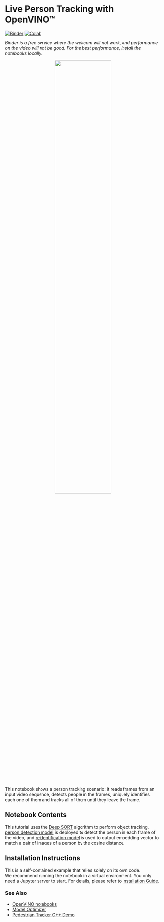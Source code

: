 # Live Person Tracking with OpenVINO™

[![Binder](https://mybinder.org/badge_logo.svg)](https://mybinder.org/v2/gh/openvinotoolkit/openvino_notebooks/HEAD?filepath=notebooks%2F407-person-tracking-webcam%2F407-person-tracking.ipynb)
[![Colab](https://colab.research.google.com/assets/colab-badge.svg)](https://colab.research.google.com/github/igor-davidyuk/openvino_notebooks/blob/moving_data_to_cloud/notebooks/407-person-tracking-webcam/407-person-tracking.ipynb)

*Binder is a free service where the webcam will not work, and performance on the video will not be good. For the best performance, install the notebooks locally.*

<p align="center">
    <img width="60%" src="https://user-images.githubusercontent.com/91237924/210479548-b70dbbaa-5948-4e49-b48e-6cb6613226da.gif">
</p>

This notebook shows a person tracking scenario: it reads frames from an input video sequence, detects people in the frames, uniquely identifies each one of them and tracks all of them until they leave the frame.

## Notebook Contents

This tutorial uses the [Deep SORT](https://arxiv.org/abs/1703.07402) algorithm to perform object tracking.
[person detection model]( https://docs.openvino.ai/2023.0/omz_models_model_person_detection_0202.html) is deployed to detect the person in each frame of the video, and [reidentification model]( https://docs.openvino.ai/2023.0/omz_models_model_person_reidentification_retail_0287.html) is used to output embedding vector to match a pair of images of a person by the cosine distance.

## Installation Instructions

This is a self-contained example that relies solely on its own code.</br>
We recommend  running the notebook in a virtual environment. You only need a Jupyter server to start.
For details, please refer to [Installation Guide](../../README.md).

### See Also

* [OpenVINO notebooks](https://github.com/openvinotoolkit/openvino_notebooks)
* [Model Optimizer](https://docs.openvino.ai/nightly/openvino_docs_MO_DG_Deep_Learning_Model_Optimizer_DevGuide.html)
* [Pedestrian Tracker C++ Demo](https://docs.openvino.ai/2023.0/omz_demos_pedestrian_tracker_demo_cpp.html#doxid-omz-demos-pedestrian-tracker-demo-cpp)
